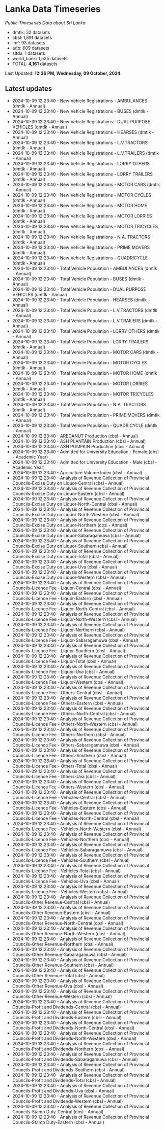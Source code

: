# Lanka Data Timeseries
*Public Timeseries Data about Sri Lanka*

* dmtlk: 32 datasets
* cbsl: 1,891 datasets
* imf: 93 datasets
* adb: 609 datasets
* sltda: 1 datasets
* world_bank: 1,535 datasets
* TOTAL: **4,161** datasets

Last Updated: **12:36 PM, Wednesday, 09 October, 2024**

## Latest updates

* 2024-10-09 12:23:40 - New Vehicle Registrations - AMBULANCES (dmtlk - Annual)
* 2024-10-09 12:23:40 - New Vehicle Registrations - BUSES (dmtlk - Annual)
* 2024-10-09 12:23:40 - New Vehicle Registrations - DUAL PURPOSE VEHICLES (dmtlk - Annual)
* 2024-10-09 12:23:40 - New Vehicle Registrations - HEARSES (dmtlk - Annual)
* 2024-10-09 12:23:40 - New Vehicle Registrations - L.V.TRACTORS (dmtlk - Annual)
* 2024-10-09 12:23:40 - New Vehicle Registrations - L.V.TRAILERS (dmtlk - Annual)
* 2024-10-09 12:23:40 - New Vehicle Registrations - LORRY OTHERS (dmtlk - Annual)
* 2024-10-09 12:23:40 - New Vehicle Registrations - LORRY TRAILERS (dmtlk - Annual)
* 2024-10-09 12:23:40 - New Vehicle Registrations - MOTOR CARS (dmtlk - Annual)
* 2024-10-09 12:23:40 - New Vehicle Registrations - MOTOR CYCLES (dmtlk - Annual)
* 2024-10-09 12:23:40 - New Vehicle Registrations - MOTOR HOME (dmtlk - Annual)
* 2024-10-09 12:23:40 - New Vehicle Registrations - MOTOR LORRIES (dmtlk - Annual)
* 2024-10-09 12:23:40 - New Vehicle Registrations - MOTOR TRICYCLES (dmtlk - Annual)
* 2024-10-09 12:23:40 - New Vehicle Registrations - N.A. TRACTORS (dmtlk - Annual)
* 2024-10-09 12:23:40 - New Vehicle Registrations - PRIME MOVERS (dmtlk - Annual)
* 2024-10-09 12:23:40 - New Vehicle Registrations - QUADRICYCLE (dmtlk - Annual)
* 2024-10-09 12:23:40 - Total Vehicle Population - AMBULANCES (dmtlk - Annual)
* 2024-10-09 12:23:40 - Total Vehicle Population - BUSES (dmtlk - Annual)
* 2024-10-09 12:23:40 - Total Vehicle Population - DUAL PURPOSE VEHICLES (dmtlk - Annual)
* 2024-10-09 12:23:40 - Total Vehicle Population - HEARSES (dmtlk - Annual)
* 2024-10-09 12:23:40 - Total Vehicle Population - L.V.TRACTORS (dmtlk - Annual)
* 2024-10-09 12:23:40 - Total Vehicle Population - L.V.TRAILERS (dmtlk - Annual)
* 2024-10-09 12:23:40 - Total Vehicle Population - LORRY OTHERS (dmtlk - Annual)
* 2024-10-09 12:23:40 - Total Vehicle Population - LORRY TRAILERS (dmtlk - Annual)
* 2024-10-09 12:23:40 - Total Vehicle Population - MOTOR CARS (dmtlk - Annual)
* 2024-10-09 12:23:40 - Total Vehicle Population - MOTOR CYCLES (dmtlk - Annual)
* 2024-10-09 12:23:40 - Total Vehicle Population - MOTOR HOME (dmtlk - Annual)
* 2024-10-09 12:23:40 - Total Vehicle Population - MOTOR LORRIES (dmtlk - Annual)
* 2024-10-09 12:23:40 - Total Vehicle Population - MOTOR TRICYCLES (dmtlk - Annual)
* 2024-10-09 12:23:40 - Total Vehicle Population - N.A. TRACTORS (dmtlk - Annual)
* 2024-10-09 12:23:40 - Total Vehicle Population - PRIME MOVERS (dmtlk - Annual)
* 2024-10-09 12:23:40 - Total Vehicle Population - QUADRICYCLE (dmtlk - Annual)
* 2024-10-09 12:23:40 - ARECANUT Production (cbsl - Annual)
* 2024-10-09 12:23:40 - ASH PLANTAIN Production (cbsl - Annual)
* 2024-10-09 12:23:40 - ASH PUMPKIN Production (cbsl - Annual)
* 2024-10-09 12:23:40 - Admitted for University Education - Female (cbsl - Academic Year)
* 2024-10-09 12:23:40 - Admitted for University Education - Male (cbsl - Academic Year)
* 2024-10-09 12:23:40 - Agriculture Volume Index (cbsl - Annual)
* 2024-10-09 12:23:40 - Analysis of Revenue Collection of Provincial Councils-Excise Duty on Liquor-Central (cbsl - Annual)
* 2024-10-09 12:23:40 - Analysis of Revenue Collection of Provincial Councils-Excise Duty on Liquor-Eastern (cbsl - Annual)
* 2024-10-09 12:23:40 - Analysis of Revenue Collection of Provincial Councils-Excise Duty on Liquor-North-Central (cbsl - Annual)
* 2024-10-09 12:23:40 - Analysis of Revenue Collection of Provincial Councils-Excise Duty on Liquor-North-Western (cbsl - Annual)
* 2024-10-09 12:23:40 - Analysis of Revenue Collection of Provincial Councils-Excise Duty on Liquor-Northern (cbsl - Annual)
* 2024-10-09 12:23:40 - Analysis of Revenue Collection of Provincial Councils-Excise Duty on Liquor-Sabaragamuwa (cbsl - Annual)
* 2024-10-09 12:23:40 - Analysis of Revenue Collection of Provincial Councils-Excise Duty on Liquor-Southern (cbsl - Annual)
* 2024-10-09 12:23:40 - Analysis of Revenue Collection of Provincial Councils-Excise Duty on Liquor-Total (cbsl - Annual)
* 2024-10-09 12:23:40 - Analysis of Revenue Collection of Provincial Councils-Excise Duty on Liquor-Uva (cbsl - Annual)
* 2024-10-09 12:23:40 - Analysis of Revenue Collection of Provincial Councils-Excise Duty on Liquor-Western (cbsl - Annual)
* 2024-10-09 12:23:40 - Analysis of Revenue Collection of Provincial Councils-Licence Fee - Liquor-Central (cbsl - Annual)
* 2024-10-09 12:23:40 - Analysis of Revenue Collection of Provincial Councils-Licence Fee - Liquor-Eastern (cbsl - Annual)
* 2024-10-09 12:23:40 - Analysis of Revenue Collection of Provincial Councils-Licence Fee - Liquor-North-Central (cbsl - Annual)
* 2024-10-09 12:23:40 - Analysis of Revenue Collection of Provincial Councils-Licence Fee - Liquor-North-Western (cbsl - Annual)
* 2024-10-09 12:23:40 - Analysis of Revenue Collection of Provincial Councils-Licence Fee - Liquor-Northern (cbsl - Annual)
* 2024-10-09 12:23:40 - Analysis of Revenue Collection of Provincial Councils-Licence Fee - Liquor-Sabaragamuwa (cbsl - Annual)
* 2024-10-09 12:23:40 - Analysis of Revenue Collection of Provincial Councils-Licence Fee - Liquor-Southern (cbsl - Annual)
* 2024-10-09 12:23:40 - Analysis of Revenue Collection of Provincial Councils-Licence Fee - Liquor-Total (cbsl - Annual)
* 2024-10-09 12:23:40 - Analysis of Revenue Collection of Provincial Councils-Licence Fee - Liquor-Uva (cbsl - Annual)
* 2024-10-09 12:23:40 - Analysis of Revenue Collection of Provincial Councils-Licence Fee - Liquor-Western (cbsl - Annual)
* 2024-10-09 12:23:40 - Analysis of Revenue Collection of Provincial Councils-Licence Fee - Others-Central (cbsl - Annual)
* 2024-10-09 12:23:40 - Analysis of Revenue Collection of Provincial Councils-Licence Fee - Others-Eastern (cbsl - Annual)
* 2024-10-09 12:23:40 - Analysis of Revenue Collection of Provincial Councils-Licence Fee - Others-North-Central (cbsl - Annual)
* 2024-10-09 12:23:40 - Analysis of Revenue Collection of Provincial Councils-Licence Fee - Others-North-Western (cbsl - Annual)
* 2024-10-09 12:23:40 - Analysis of Revenue Collection of Provincial Councils-Licence Fee - Others-Northern (cbsl - Annual)
* 2024-10-09 12:23:40 - Analysis of Revenue Collection of Provincial Councils-Licence Fee - Others-Sabaragamuwa (cbsl - Annual)
* 2024-10-09 12:23:40 - Analysis of Revenue Collection of Provincial Councils-Licence Fee - Others-Southern (cbsl - Annual)
* 2024-10-09 12:23:40 - Analysis of Revenue Collection of Provincial Councils-Licence Fee - Others-Total (cbsl - Annual)
* 2024-10-09 12:23:40 - Analysis of Revenue Collection of Provincial Councils-Licence Fee - Others-Uva (cbsl - Annual)
* 2024-10-09 12:23:40 - Analysis of Revenue Collection of Provincial Councils-Licence Fee - Others-Western (cbsl - Annual)
* 2024-10-09 12:23:40 - Analysis of Revenue Collection of Provincial Councils-Licence Fee - Vehicles-Central (cbsl - Annual)
* 2024-10-09 12:23:40 - Analysis of Revenue Collection of Provincial Councils-Licence Fee - Vehicles-Eastern (cbsl - Annual)
* 2024-10-09 12:23:40 - Analysis of Revenue Collection of Provincial Councils-Licence Fee - Vehicles-North-Central (cbsl - Annual)
* 2024-10-09 12:23:40 - Analysis of Revenue Collection of Provincial Councils-Licence Fee - Vehicles-North-Western (cbsl - Annual)
* 2024-10-09 12:23:40 - Analysis of Revenue Collection of Provincial Councils-Licence Fee - Vehicles-Northern (cbsl - Annual)
* 2024-10-09 12:23:40 - Analysis of Revenue Collection of Provincial Councils-Licence Fee - Vehicles-Sabaragamuwa (cbsl - Annual)
* 2024-10-09 12:23:40 - Analysis of Revenue Collection of Provincial Councils-Licence Fee - Vehicles-Southern (cbsl - Annual)
* 2024-10-09 12:23:40 - Analysis of Revenue Collection of Provincial Councils-Licence Fee - Vehicles-Total (cbsl - Annual)
* 2024-10-09 12:23:40 - Analysis of Revenue Collection of Provincial Councils-Licence Fee - Vehicles-Uva (cbsl - Annual)
* 2024-10-09 12:23:40 - Analysis of Revenue Collection of Provincial Councils-Licence Fee - Vehicles-Western (cbsl - Annual)
* 2024-10-09 12:23:40 - Analysis of Revenue Collection of Provincial Councils-Other Revenue-Central (cbsl - Annual)
* 2024-10-09 12:23:40 - Analysis of Revenue Collection of Provincial Councils-Other Revenue-Eastern (cbsl - Annual)
* 2024-10-09 12:23:40 - Analysis of Revenue Collection of Provincial Councils-Other Revenue-North-Central (cbsl - Annual)
* 2024-10-09 12:23:40 - Analysis of Revenue Collection of Provincial Councils-Other Revenue-North-Western (cbsl - Annual)
* 2024-10-09 12:23:40 - Analysis of Revenue Collection of Provincial Councils-Other Revenue-Northern (cbsl - Annual)
* 2024-10-09 12:23:40 - Analysis of Revenue Collection of Provincial Councils-Other Revenue-Sabaragamuwa (cbsl - Annual)
* 2024-10-09 12:23:40 - Analysis of Revenue Collection of Provincial Councils-Other Revenue-Southern (cbsl - Annual)
* 2024-10-09 12:23:40 - Analysis of Revenue Collection of Provincial Councils-Other Revenue-Total (cbsl - Annual)
* 2024-10-09 12:23:40 - Analysis of Revenue Collection of Provincial Councils-Other Revenue-Uva (cbsl - Annual)
* 2024-10-09 12:23:40 - Analysis of Revenue Collection of Provincial Councils-Other Revenue-Western (cbsl - Annual)
* 2024-10-09 12:23:40 - Analysis of Revenue Collection of Provincial Councils-Profit and Dividends-Central (cbsl - Annual)
* 2024-10-09 12:23:40 - Analysis of Revenue Collection of Provincial Councils-Profit and Dividends-Eastern (cbsl - Annual)
* 2024-10-09 12:23:40 - Analysis of Revenue Collection of Provincial Councils-Profit and Dividends-North-Central (cbsl - Annual)
* 2024-10-09 12:23:40 - Analysis of Revenue Collection of Provincial Councils-Profit and Dividends-North-Western (cbsl - Annual)
* 2024-10-09 12:23:40 - Analysis of Revenue Collection of Provincial Councils-Profit and Dividends-Northern (cbsl - Annual)
* 2024-10-09 12:23:40 - Analysis of Revenue Collection of Provincial Councils-Profit and Dividends-Sabaragamuwa (cbsl - Annual)
* 2024-10-09 12:23:40 - Analysis of Revenue Collection of Provincial Councils-Profit and Dividends-Southern (cbsl - Annual)
* 2024-10-09 12:23:40 - Analysis of Revenue Collection of Provincial Councils-Profit and Dividends-Total (cbsl - Annual)
* 2024-10-09 12:23:40 - Analysis of Revenue Collection of Provincial Councils-Profit and Dividends-Uva (cbsl - Annual)
* 2024-10-09 12:23:40 - Analysis of Revenue Collection of Provincial Councils-Profit and Dividends-Western (cbsl - Annual)
* 2024-10-09 12:23:40 - Analysis of Revenue Collection of Provincial Councils-Stamp Duty-Central (cbsl - Annual)
* 2024-10-09 12:23:40 - Analysis of Revenue Collection of Provincial Councils-Stamp Duty-Eastern (cbsl - Annual)
